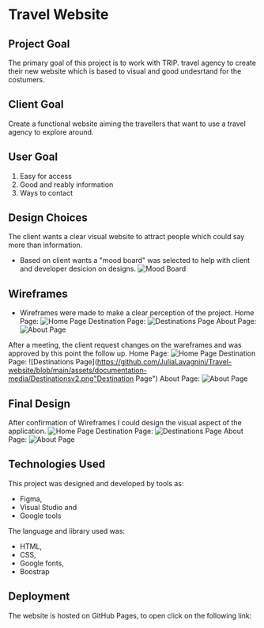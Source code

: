 # Travel Website

## Project Goal
The primary goal of this project is to work with TRIP. travel agency to create their new website which is based to visual and good undesrtand for the costumers. 

## Client Goal
Create a functional website aiming the travellers that want to use a travel agency to explore around.

## User Goal
1. Easy for access
2. Good and reably information
3. Ways to contact

## Design Choices
The client wants a clear visual website to attract people which could say more than information. 

* Based on client wants a "mood board" was selected to help with client and developer desicion on designs. 
![Mood Board](https://github.com/JuliaLavagnini/Travel-website/blob/main/assets/documentation-media/Screenshot%20(43).png "Mood Board")

## Wireframes
* Wireframes were made to make a clear perception of the project.
Home Page:
![Home Page](https://github.com/JuliaLavagnini/Travel-website/blob/main/assets/documentation-media/Home.png "Home Page")
Destination Page:
![Destinations Page](https://github.com/JuliaLavagnini/Travel-website/blob/main/assets/documentation-media/Destinations.png "Destinations Page")
About Page:
![About Page](https://github.com/JuliaLavagnini/Travel-website/blob/main/assets/documentation-media/About%20Us.png "About Page")

After a meeting, the client request changes on the wareframes and was approved by this point the follow up.
Home Page:
![Home Page](https://github.com/JuliaLavagnini/Travel-website/blob/main/assets/documentation-media/Homev2.png "Home Page")
Destination Page:
![Destinations Page](https://github.com/JuliaLavagnini/Travel-website/blob/main/assets/documentation-media/Destinationsv2.png"Destination Page")
About Page:
![About Page](https://github.com/JuliaLavagnini/Travel-website/blob/main/assets/documentation-media/About%20Usv2.png "About Page")

## Final Design
After confirmation of Wireframes I could design the visual aspect of the application.
![Home Page](https://github.com/JuliaLavagnini/Travel-website/blob/main/assets/documentation-media/HomeFD.png "Home Page")
Destination Page:
![Destinations Page](https://github.com/JuliaLavagnini/Travel-website/blob/main/assets/documentation-media/DestinationsFD.png "Destination Page")
About Page:
![About Page](https://github.com/JuliaLavagnini/Travel-website/blob/main/assets/documentation-media/AboutFD.png "About Page")

## Technologies Used
This project was designed and developed by tools as:
* Figma, 
* Visual Studio and 
* Google tools 

The language and library used was:
* HTML, 
* CSS, 
* Google fonts, 
* Boostrap

## Deployment
The website is hosted on GitHub Pages, to open click on the following link:
